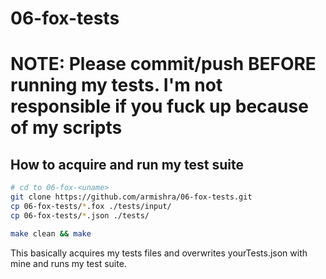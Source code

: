 # 06-fox-tests

# NOTE: Please commit/push BEFORE running my tests. I'm not responsible if you fuck up because of my scripts

## How to acquire and run my test suite
```bash
# cd to 06-fox-<uname>
git clone https://github.com/armishra/06-fox-tests.git
cp 06-fox-tests/*.fox ./tests/input/
cp 06-fox-tests/*.json ./tests/

make clean && make
```

This basically acquires my tests files and overwrites yourTests.json with mine
and runs my test suite.
